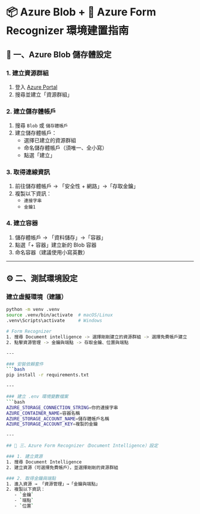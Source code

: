 # 📦 Azure Blob + 📄 Azure Form Recognizer 環境建置指南

## 📁 一、Azure Blob 儲存體設定

### 1. 建立資源群組
1. 登入 [Azure Portal](https://portal.azure.com/)
2. 搜尋並建立「資源群組」

### 2. 建立儲存體帳戶
1. 搜尋 `Blob` 或 `儲存體帳戶`
2. 建立儲存體帳戶：
   - 選擇已建立的資源群組
   - 命名儲存體帳戶（須唯一、全小寫）
   - 點選「建立」

### 3. 取得連線資訊
1. 前往儲存體帳戶 → 「安全性 + 網路」→「存取金鑰」
2. 複製以下資訊：
   - `連接字串`
   - `金鑰1`

### 4. 建立容器
1. 儲存體帳戶 → 「資料儲存」→「容器」
2. 點選「+ 容器」建立新的 Blob 容器
3. 命名容器（建議使用小寫英數）

---

## ⚙️ 二、測試環境設定

### 建立虛擬環境（建議）
```bash
python -m venv .venv
source .venv/bin/activate  # macOS/Linux
.venv\Scripts\activate     # Windows

# Form Recognizer 
1. 搜尋 Document intelligence -> 選擇剛剛建立的資源群組 -> 選擇免費帳戶建立
2. 點擊資源管理 -> 金鑰與端點 -> 存取金鑰、位置與端點

---

### 安裝依賴套件
```bash
pip install -r requirements.txt

---

### 建立 .env 環境變數檔案
```bash
AZURE_STORAGE_CONNECTION_STRING=你的連接字串
AZURE_CONTAINER_NAME=容器名稱
AZURE_STORAGE_ACCOUNT_NAME=儲存體帳戶名稱
AZURE_STORAGE_ACCOUNT_KEY=複製的金鑰

---

## 🧠 三、Azure Form Recognizer（Document Intelligence）設定

### 1. 建立資源
1. 搜尋 Document Intelligence
2. 建立資源（可選擇免費帳戶），並選擇剛剛的資源群組

### 2. 取得金鑰與端點
1. 進入資源 → 「資源管理」→「金鑰與端點」
2. 複製以下資訊：
   - `金鑰`
   - `端點`
   - `位置`
